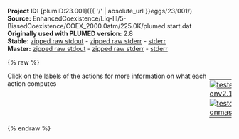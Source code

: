 **Project ID:** [plumID:23.001]({{ '/' | absolute_url }}eggs/23/001/)  
**Source:** EnhancedCoexistence/Liq-III/5-BiasedCoexistence/COEX_2000.0atm/225.0K/plumed.start.dat  
**Originally used with PLUMED version:** 2.8  
**Stable:** [zipped raw stdout](plumed.start.dat.plumed.stdout.txt.zip) - [zipped raw stderr](plumed.start.dat.plumed.stderr.txt.zip) - [stderr](plumed.start.dat.plumed.stderr)  
**Master:** [zipped raw stdout](plumed.start.dat.plumed_master.stdout.txt.zip) - [zipped raw stderr](plumed.start.dat.plumed_master.stderr.txt.zip) - [stderr](plumed.start.dat.plumed_master.stderr)  

{% raw %}
<div style="width: 100%; float:left">
<div style="width: 90%; float:left" id="value_details_data/EnhancedCoexistence/Liq-III/5-BiasedCoexistence/COEX_2000.0atm/225.0K/plumed.start.dat"> Click on the labels of the actions for more information on what each action computes </div>
<div style="width: 10%; float:left"><table><tr><td style="padding:1px"><a href="plumed.start.dat.plumed.stderr"><img src="https://img.shields.io/badge/v2.10-passing-green.svg" alt="tested onv2.10" /></a></td></tr><tr><td style="padding:1px"><a href="plumed.start.dat.plumed_master.stderr"><img src="https://img.shields.io/badge/master-passing-green.svg" alt="tested onmaster" /></a></td></tr></table></div></div>
<pre style="width=97%;">
<span class="plumedtooltip" style="color:blue"># vim:ft=plumed<span class="right">Enables syntax highlighting for PLUMED files in vim. See <a href="https://www.plumed.org/doc-master/user-doc/html/_vim_syntax.html">here for more details. </a><i></i></span></span>
<br/><span id="data/EnhancedCoexistence/Liq-III/5-BiasedCoexistence/COEX_2000.0atm/225.0K/plumed.start.datplumed.order.dat_short"><span class="plumedtooltip" style="color:green">INCLUDE<span class="right">Includes an external input file, similar to #include in C preprocessor. <a href="https://www.plumed.org/doc-master/user-doc/html/_i_n_c_l_u_d_e.html">More details</a>. Show <a class="toggler" href='javascript:;' onclick='toggleDisplay("data/EnhancedCoexistence/Liq-III/5-BiasedCoexistence/COEX_2000.0atm/225.0K/plumed.start.datplumed.order.dat");'>included file</a><i></i></span></span> <span class="plumedtooltip">FILE<span class="right">file to be included<i></i></span></span>=<a class="toggler" href='javascript:;' onclick='toggleDisplay("data/EnhancedCoexistence/Liq-III/5-BiasedCoexistence/COEX_2000.0atm/225.0K/plumed.start.datplumed.order.dat");'>plumed.order.dat</a>
</span><span id="data/EnhancedCoexistence/Liq-III/5-BiasedCoexistence/COEX_2000.0atm/225.0K/plumed.start.datplumed.order.dat_long" style="display:none;"><span style="color:blue" class="comment"># The command:
</span><span class="toggler" style="color:red" onclick='toggleDisplay("data/EnhancedCoexistence/Liq-III/5-BiasedCoexistence/COEX_2000.0atm/225.0K/plumed.start.datplumed.order.dat")'># INCLUDE FILE=plumed.order.dat
</span><span style="color:blue" class="comment"># ensures PLUMED loads the contents of the file called plumed.order.dat</span>
<span style="color:blue" class="comment"># The contents of this file are shown below (click the red comment to hide them).</span>
<span style="color:blue" class="comment">#Minimum overlap for sigma = 0.065</span>
<span style="color:blue" class="comment">#Liquid max: 0.535</span>
<span style="color:blue" class="comment">#Ice max: 0.9625</span>
<span style="color:blue" class="comment">#Midpoint between distribitions: 0.745</span>

<br/><span style="color:blue" class="comment">#Smooth counting of ice molecules</span>
<span style="display:none;" id="data/EnhancedCoexistence/Liq-III/5-BiasedCoexistence/COEX_2000.0atm/225.0K/plumed.start.datplumed.order.dat">The INCLUDE action with label <b>plumed.order.dat</b> calculates something</span><span class="plumedtooltip" style="color:green">ENVIRONMENTSIMILARITY<span class="right">Measure how similar the environment around atoms is to that found in some reference crystal structure. <a href="https://www.plumed.org/doc-master/user-doc/html/_e_n_v_i_r_o_n_m_e_n_t_s_i_m_i_l_a_r_i_t_y.html" style="color:green">More details</a><i></i></span></span> ...
 <span class="plumedtooltip">SPECIES<span class="right">this keyword is used for colvars such as coordination number<i></i></span></span>=1-2268:3
 <span class="plumedtooltip">SIGMA<span class="right"> the width to use for the gaussian kernels<i></i></span></span>=0.065
 <span class="plumedtooltip">CRYSTAL_STRUCTURE<span class="right"> Targeted crystal structure<i></i></span></span>=CUSTOM
 <span class="plumedtooltip">LABEL<span class="right">a label for the action so that its output can be referenced in the input to other actions<i></i></span></span>=<b name="data/EnhancedCoexistence/Liq-III/5-BiasedCoexistence/COEX_2000.0atm/225.0K/plumed.start.datrefcv" onclick='showPath("data/EnhancedCoexistence/Liq-III/5-BiasedCoexistence/COEX_2000.0atm/225.0K/plumed.start.dat","data/EnhancedCoexistence/Liq-III/5-BiasedCoexistence/COEX_2000.0atm/225.0K/plumed.start.datrefcv","data/EnhancedCoexistence/Liq-III/5-BiasedCoexistence/COEX_2000.0atm/225.0K/plumed.start.datrefcv","blue")'>refcv</b><span style="display:none;" id="data/EnhancedCoexistence/Liq-III/5-BiasedCoexistence/COEX_2000.0atm/225.0K/plumed.start.datrefcv">The CUSTOM action with label <b>refcv</b> calculates the following quantities:<table  align="center" frame="void" width="95%" cellpadding="5%"><tr><td width="5%"><b> Quantity </b>  </td><td width="5%"><b> Type </b>  </td><td><b> Description </b> </td></tr><tr><td width="5%">refcv</td><td width="5%"><font color="blue">vector</font></td><td>the vector obtained by doing an element-wise application of an arbitrary function to the input vectors</td></tr></table></span>
 <span class="plumedtooltip">REFERENCE_1<span class="right">PDB files with relative distances from central atom<i></i></span></span>=env1.pdb
 <span class="plumedtooltip">REFERENCE_2<span class="right">PDB files with relative distances from central atom<i></i></span></span>=env2.pdb
 <span class="plumedtooltip">REFERENCE_3<span class="right">PDB files with relative distances from central atom<i></i></span></span>=env3.pdb
 <span class="plumedtooltip">REFERENCE_4<span class="right">PDB files with relative distances from central atom<i></i></span></span>=env4.pdb
 <span class="plumedtooltip">REFERENCE_5<span class="right">PDB files with relative distances from central atom<i></i></span></span>=env5.pdb
 <span class="plumedtooltip">REFERENCE_6<span class="right">PDB files with relative distances from central atom<i></i></span></span>=env6.pdb
 <span class="plumedtooltip">REFERENCE_7<span class="right">PDB files with relative distances from central atom<i></i></span></span>=env7.pdb
 <span class="plumedtooltip">REFERENCE_8<span class="right">PDB files with relative distances from central atom<i></i></span></span>=env8.pdb
 <span class="plumedtooltip">REFERENCE_9<span class="right">PDB files with relative distances from central atom<i></i></span></span>=env9.pdb
 <span class="plumedtooltip">REFERENCE_10<span class="right">PDB files with relative distances from central atom<i></i></span></span>=env10.pdb
 <span class="plumedtooltip">REFERENCE_11<span class="right">PDB files with relative distances from central atom<i></i></span></span>=env11.pdb
 <span class="plumedtooltip">REFERENCE_12<span class="right">PDB files with relative distances from central atom<i></i></span></span>=env12.pdb
 <span class="plumedtooltip">MORE_THAN1<span class="right">calculate the number of variables that are more than a certain target value<i></i></span></span>={CUBIC D_0=0.535 D_MAX=0.925}
 <span class="plumedtooltip">MORE_THAN2<span class="right">calculate the number of variables that are more than a certain target value<i></i></span></span>={CUBIC D_0=0.745000 D_MAX=0.745001}	
 <span class="plumedtooltip">MEAN<span class="right"> calculate the mean of all the quantities<i></i></span></span>
... ENVIRONMENTSIMILARITY
<span style="color:blue"># --- End of included input --- </span></span><br/><span style="color:blue" class="comment"># Target uniform distribution of the order parameter between 324 and 378 molecules</span>
<span style="color:blue" class="comment"># i.e. between 6 and 7 (half)layers, each of 54 molecules</span>
<span id="data/EnhancedCoexistence/Liq-III/5-BiasedCoexistence/COEX_2000.0atm/225.0K/plumed.start.datdefumb1_short"><b name="data/EnhancedCoexistence/Liq-III/5-BiasedCoexistence/COEX_2000.0atm/225.0K/plumed.start.datumb1" onclick='showPath("data/EnhancedCoexistence/Liq-III/5-BiasedCoexistence/COEX_2000.0atm/225.0K/plumed.start.dat","data/EnhancedCoexistence/Liq-III/5-BiasedCoexistence/COEX_2000.0atm/225.0K/plumed.start.datumb1","data/EnhancedCoexistence/Liq-III/5-BiasedCoexistence/COEX_2000.0atm/225.0K/plumed.start.datumb1","black")'>umb1</b><span style="display:none;" id="data/EnhancedCoexistence/Liq-III/5-BiasedCoexistence/COEX_2000.0atm/225.0K/plumed.start.datumb1">The ECV_UMBRELLAS_LINE action with label <b>umb1</b> calculates the following quantities:<table  align="center" frame="void" width="95%" cellpadding="5%"><tr><td width="5%"><b> Quantity </b>  </td><td width="5%"><b> Type </b>  </td><td><b> Description </b> </td></tr><tr><td width="5%">umb1.refcv_morethan-1</td><td width="5%"><font color="black">scalar</font></td><td>the value of the argument named refcv_morethan-1</td></tr></table></span>: <span class="plumedtooltip" style="color:green">ECV_UMBRELLAS_LINE<span class="right">Target a multiumbrella ensemble, by combining systems each with a parabolic bias potential at a different location. This action has <a class="toggler" href='javascript:;' onclick='toggleDisplay("data/EnhancedCoexistence/Liq-III/5-BiasedCoexistence/COEX_2000.0atm/225.0K/plumed.start.datdefumb1");'>hidden defaults</a>. <a href="https://www.plumed.org/doc-master/user-doc/html/_e_c_v__u_m_b_r_e_l_l_a_s__l_i_n_e.html">More details</a><i></i></span></span> <span class="plumedtooltip">ARG<span class="right">the labels of the scalar values that are input to this action<i></i></span></span>=<b name="data/EnhancedCoexistence/Liq-III/5-BiasedCoexistence/COEX_2000.0atm/225.0K/plumed.start.datrefcv">refcv.morethan-1</b> <span class="plumedtooltip">TEMP<span class="right"> temperature<i></i></span></span>=225.0 <span class="plumedtooltip">CV_MIN<span class="right">the minimum of the CV range to be explored<i></i></span></span>=351.0 <span class="plumedtooltip">CV_MAX<span class="right">the maximum of the CV range to be explored<i></i></span></span>=405.0 <span class="plumedtooltip">SIGMA<span class="right">sigma of the umbrella Gaussians<i></i></span></span>=1 <span class="plumedtooltip">BARRIER<span class="right">a guess of the free energy barrier to be overcome (better to stay higher than lower)<i></i></span></span>=50
</span><span id="data/EnhancedCoexistence/Liq-III/5-BiasedCoexistence/COEX_2000.0atm/225.0K/plumed.start.datdefumb1_long" style="display:none;"><b name="data/EnhancedCoexistence/Liq-III/5-BiasedCoexistence/COEX_2000.0atm/225.0K/plumed.start.datumb1" onclick='showPath("data/EnhancedCoexistence/Liq-III/5-BiasedCoexistence/COEX_2000.0atm/225.0K/plumed.start.dat","data/EnhancedCoexistence/Liq-III/5-BiasedCoexistence/COEX_2000.0atm/225.0K/plumed.start.datumb1","data/EnhancedCoexistence/Liq-III/5-BiasedCoexistence/COEX_2000.0atm/225.0K/plumed.start.datumb1","black")'>umb1</b>: <span class="plumedtooltip" style="color:green">ECV_UMBRELLAS_LINE<span class="right">Target a multiumbrella ensemble, by combining systems each with a parabolic bias potential at a different location. This action uses the <a class="toggler" href='javascript:;' onclick='toggleDisplay("data/EnhancedCoexistence/Liq-III/5-BiasedCoexistence/COEX_2000.0atm/225.0K/plumed.start.datdefumb1");'>defaults shown here</a>. <a href="https://www.plumed.org/doc-master/user-doc/html/_e_c_v__u_m_b_r_e_l_l_a_s__l_i_n_e.html">More details</a><i></i></span></span> <span class="plumedtooltip">ARG<span class="right">the labels of the scalar values that are input to this action<i></i></span></span>=<b name="data/EnhancedCoexistence/Liq-III/5-BiasedCoexistence/COEX_2000.0atm/225.0K/plumed.start.datrefcv">refcv.morethan-1</b> <span class="plumedtooltip">TEMP<span class="right"> temperature<i></i></span></span>=225.0 <span class="plumedtooltip">CV_MIN<span class="right">the minimum of the CV range to be explored<i></i></span></span>=351.0 <span class="plumedtooltip">CV_MAX<span class="right">the maximum of the CV range to be explored<i></i></span></span>=405.0 <span class="plumedtooltip">SIGMA<span class="right">sigma of the umbrella Gaussians<i></i></span></span>=1 <span class="plumedtooltip">BARRIER<span class="right">a guess of the free energy barrier to be overcome (better to stay higher than lower)<i></i></span></span>=50  <span class="plumedtooltip">SPACING<span class="right"> the distance between umbrellas, in units of SIGMA<i></i></span></span>=1
</span><span id="data/EnhancedCoexistence/Liq-III/5-BiasedCoexistence/COEX_2000.0atm/225.0K/plumed.start.datdefopes_short"><b name="data/EnhancedCoexistence/Liq-III/5-BiasedCoexistence/COEX_2000.0atm/225.0K/plumed.start.datopes" onclick='showPath("data/EnhancedCoexistence/Liq-III/5-BiasedCoexistence/COEX_2000.0atm/225.0K/plumed.start.dat","data/EnhancedCoexistence/Liq-III/5-BiasedCoexistence/COEX_2000.0atm/225.0K/plumed.start.datopes","data/EnhancedCoexistence/Liq-III/5-BiasedCoexistence/COEX_2000.0atm/225.0K/plumed.start.datopes","black")'>opes</b><span style="display:none;" id="data/EnhancedCoexistence/Liq-III/5-BiasedCoexistence/COEX_2000.0atm/225.0K/plumed.start.datopes">The OPES_EXPANDED action with label <b>opes</b> calculates the following quantities:<table  align="center" frame="void" width="95%" cellpadding="5%"><tr><td width="5%"><b> Quantity </b>  </td><td width="5%"><b> Type </b>  </td><td><b> Description </b> </td></tr><tr><td width="5%">opes.bias</td><td width="5%"><font color="black">scalar</font></td><td>the instantaneous value of the bias potential</td></tr></table></span>: <span class="plumedtooltip" style="color:green">OPES_EXPANDED<span class="right">On-the-fly probability enhanced sampling with expanded ensembles for the target distribution. This action has <a class="toggler" href='javascript:;' onclick='toggleDisplay("data/EnhancedCoexistence/Liq-III/5-BiasedCoexistence/COEX_2000.0atm/225.0K/plumed.start.datdefopes");'>hidden defaults</a>. <a href="https://www.plumed.org/doc-master/user-doc/html/_o_p_e_s__e_x_p_a_n_d_e_d.html">More details</a><i></i></span></span> <span class="plumedtooltip">ARG<span class="right">the label of the ECVs that define the expansion<i></i></span></span>=<b name="data/EnhancedCoexistence/Liq-III/5-BiasedCoexistence/COEX_2000.0atm/225.0K/plumed.start.datumb1">umb1.*</b> <span class="plumedtooltip">PACE<span class="right">how often the bias is updated<i></i></span></span>=2000 <span class="plumedtooltip">STRIDE<span class="right">the frequency with which the forces due to the bias should be calculated<i></i></span></span>=1 <span class="plumedtooltip">WALKERS_MPI<span class="right"> switch on MPI version of multiple walkers<i></i></span></span> 
</span><span id="data/EnhancedCoexistence/Liq-III/5-BiasedCoexistence/COEX_2000.0atm/225.0K/plumed.start.datdefopes_long" style="display:none;"><b name="data/EnhancedCoexistence/Liq-III/5-BiasedCoexistence/COEX_2000.0atm/225.0K/plumed.start.datopes" onclick='showPath("data/EnhancedCoexistence/Liq-III/5-BiasedCoexistence/COEX_2000.0atm/225.0K/plumed.start.dat","data/EnhancedCoexistence/Liq-III/5-BiasedCoexistence/COEX_2000.0atm/225.0K/plumed.start.datopes","data/EnhancedCoexistence/Liq-III/5-BiasedCoexistence/COEX_2000.0atm/225.0K/plumed.start.datopes","black")'>opes</b>: <span class="plumedtooltip" style="color:green">OPES_EXPANDED<span class="right">On-the-fly probability enhanced sampling with expanded ensembles for the target distribution. This action uses the <a class="toggler" href='javascript:;' onclick='toggleDisplay("data/EnhancedCoexistence/Liq-III/5-BiasedCoexistence/COEX_2000.0atm/225.0K/plumed.start.datdefopes");'>defaults shown here</a>. <a href="https://www.plumed.org/doc-master/user-doc/html/_o_p_e_s__e_x_p_a_n_d_e_d.html">More details</a><i></i></span></span> <span class="plumedtooltip">ARG<span class="right">the label of the ECVs that define the expansion<i></i></span></span>=<b name="data/EnhancedCoexistence/Liq-III/5-BiasedCoexistence/COEX_2000.0atm/225.0K/plumed.start.datumb1">umb1.*</b> <span class="plumedtooltip">PACE<span class="right">how often the bias is updated<i></i></span></span>=2000 <span class="plumedtooltip">STRIDE<span class="right">the frequency with which the forces due to the bias should be calculated<i></i></span></span>=1 <span class="plumedtooltip">WALKERS_MPI<span class="right"> switch on MPI version of multiple walkers<i></i></span></span>  <span class="plumedtooltip">OBSERVATION_STEPS<span class="right"> number of unbiased initial PACE steps to collect statistics for initialization<i></i></span></span>=100 <span class="plumedtooltip">FILE<span class="right"> a file with the estimate of the relative Delta F for each component of the target and of the global c(t)<i></i></span></span>=DELTAFS <span class="plumedtooltip">PRINT_STRIDE<span class="right"> stride for printing to DELTAFS file, in units of PACE<i></i></span></span>=100
</span><br/><span class="plumedtooltip" style="color:green">PRINT<span class="right">Print quantities to a file. <a href="https://www.plumed.org/doc-master/user-doc/html/_p_r_i_n_t.html" style="color:green">More details</a><i></i></span></span> <span class="plumedtooltip">STRIDE<span class="right"> the frequency with which the quantities of interest should be output<i></i></span></span>=500  <span class="plumedtooltip">ARG<span class="right">the labels of the values that you would like to print to the file<i></i></span></span>=* <span class="plumedtooltip">FILE<span class="right">the name of the file on which to output these quantities<i></i></span></span>=COLVAR
</pre>
{% endraw %}
